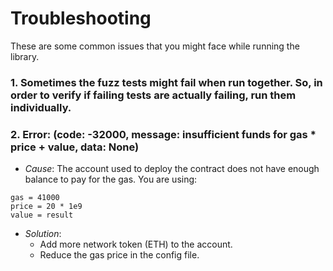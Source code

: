 # Troubleshooting

These are some common issues that you might face while running the library.

### 1. Sometimes the fuzz tests might fail when run together. So, in order to verify if failing tests are actually failing, run them individually.

### 2. Error: (code: -32000, message: insufficient funds for gas \* price + value, data: None)

- _Cause_: The account used to deploy the contract does not have enough balance to pay for the gas. You are using:

```
gas = 41000
price = 20 * 1e9
value = result
```

- _Solution_:
  - Add more network token (ETH) to the account.
  - Reduce the gas price in the config file.
